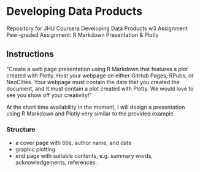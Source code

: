 # Developing Data Products #

Repository for JHU Coursera Developing Data Products w3 Assignment
Peer-graded Assignment: R Markdown Presentation & Plotly


## Instructions  ##

"Create a web page presentation using R Markdown that features a plot created with Plotly. Host your webpage on either GitHub Pages, RPubs, or NeoCities. Your webpage must contain the date that you created the document, and it must contain a plot created with Plotly. We would love to see you show off your creativity!"

At the short time availability in the moment, I will design a presentation using R Markdown and Plotly very similar to the provided example.

### Structure ###

- a cover page with title, author name, and date
- graphic plotting
- end page with suitable contents, e.g. summary words, acknowledgements, references .
